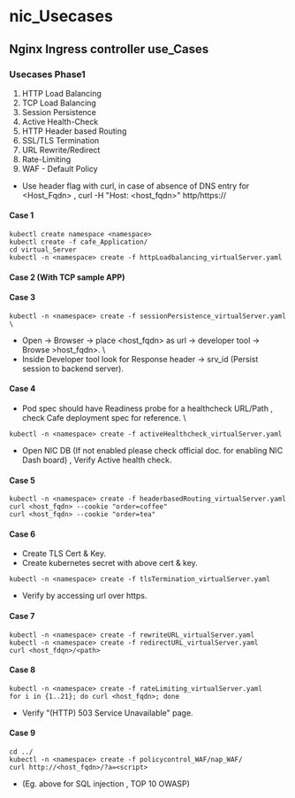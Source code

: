 # nic_Usecases
## Nginx Ingress controller use_Cases
### Usecases Phase1

1. HTTP Load Balancing 
2. TCP Load Balancing 
3. Session Persistence 
4. Active Health-Check
5. HTTP Header based Routing 
6. SSL/TLS Termination
7. URL Rewrite/Redirect
8. Rate-Limiting
9. WAF - Default Policy 

* Use header flag with curl, in case of absence of DNS entry for <Host_Fqdn> , curl -H "Host: <host_fqdn>" http/https://<NIC-IP>


#### Case 1 
```
kubectl create namespace <namespace>  
kubectl create -f cafe_Application/  
cd virtual_Server 
kubectl -n <namespace> create -f httpLoadbalancing_virtualServer.yaml 
```
 
#### Case 2 (With TCP sample APP)


#### Case 3
```
kubectl -n <namespace> create -f sessionPersistence_virtualServer.yaml \
```
* Open -> Browser -> place <host_fqdn> as url -> developer tool -> Browse >host_fqdn>. \
* Inside Developer tool look for Response header -> srv_id (Persist session to backend server). 

#### Case 4 
* Pod spec should have Readiness probe for a healthcheck URL/Path , check Cafe deployment spec for reference. \
```
kubectl -n <namespace> create -f activeHealthcheck_virtualServer.yaml
```
* Open NIC DB (If not enabled please check official doc. for enabling NIC Dash board) , Verify Active health check.
#### Case 5
```
kubectl -n <namespace> create -f headerbasedRouting_virtualServer.yaml 
curl <host_fqdn> --cookie "order=coffee" 
curl <host_fqdn> --cookie "order=tea"
```
#### Case 6
* Create TLS Cert & Key. 
* Create kubernetes secret with above cert & key. 
```
kubectl -n <namespace> create -f tlsTermination_virtualServer.yaml
```
* Verify by accessing url over https. 
 
#### Case 7
```
kubectl -n <namespace> create -f rewriteURL_virtualServer.yaml 
kubectl -n <namespace> create -f redirectURL_virtualServer.yaml 
curl <host_fdqn>/<path>
```
#### Case 8
```
kubectl -n <namespace> create -f rateLimiting_virtualServer.yaml 
for i in {1..21}; do curl <host_fqdn>; done 
```
* Verify "(HTTP) 503 Service Unavailable" page.
 
#### Case 9
```
cd ../ 
kubectl -n <namespace> create -f policycontrol_WAF/nap_WAF/
curl http://<host_fqdn>/?a=<script> 
```
* (Eg. above for SQL injection , TOP 10 OWASP)

